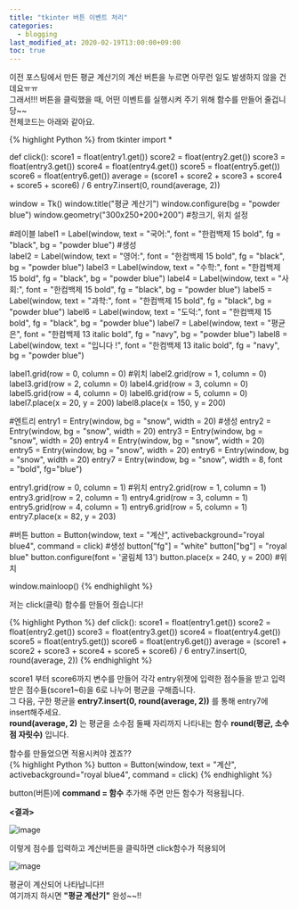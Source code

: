 ```yaml
---
title: "tkinter 버튼 이벤트 처리"
categories: 
  - blogging
last_modified_at: 2020-02-19T13:00:00+09:00
toc: true
---
```

이전 포스팅에서 만든 평균 계산기의 계산 버튼을 누르면 아무런 일도 발생하지 않을 건데요ㅠㅠ  
그래서!!! 버튼을 클릭했을 때, 어떤 이벤트를 실행시켜 주기 위해 함수를 만들어 줄겁니당~~  
전체코드는 아래와 같아요.  

{% highlight Python %}
from tkinter import *

def click():
    score1 = float(entry1.get())
    score2 = float(entry2.get())
    score3 = float(entry3.get())
    score4 = float(entry4.get())
    score5 = float(entry5.get())
    score6 = float(entry6.get())
    average = (score1 + score2 + score3 + score4 + score5 + score6) / 6
    entry7.insert(0, round(average, 2))
    
window = Tk()
window.title("평균 계산기")
window.configure(bg = "powder blue")
window.geometry("300x250+200+200")  #창크기, 위치 설정  

#레이블
label1 = Label(window, text = "국어:", font = "한컴백제 15 bold", fg = "black", bg = "powder blue")  #생성  
label2 = Label(window, text = "영어:", font = "한컴백제 15 bold", fg = "black", bg = "powder blue")
label3 = Label(window, text = "수학:", font = "한컴백제 15 bold", fg = "black", bg = "powder blue")
label4 = Label(window, text = "사회:", font = "한컴백제 15 bold", fg = "black", bg = "powder blue")
label5 = Label(window, text = "과학:", font = "한컴백제 15 bold", fg = "black", bg = "powder blue")
label6 = Label(window, text = "도덕:", font = "한컴백제 15 bold", fg = "black", bg = "powder blue")
label7 = Label(window, text = "평균은", font = "한컴백제 13 italic bold", fg = "navy", bg = "powder blue")
label8 = Label(window, text = "입니다 !", font = "한컴백제 13 italic bold", fg = "navy", bg = "powder blue")

label1.grid(row = 0, column = 0)  #위치
label2.grid(row = 1, column = 0)
label3.grid(row = 2, column = 0)
label4.grid(row = 3, column = 0)
label5.grid(row = 4, column = 0)
label6.grid(row = 5, column = 0)
label7.place(x = 20, y = 200)
label8.place(x = 150, y = 200)

#엔트리
entry1 = Entry(window, bg = "snow", width = 20)  #생성
entry2 = Entry(window, bg = "snow", width = 20)
entry3 = Entry(window, bg = "snow", width = 20)
entry4 = Entry(window, bg = "snow", width = 20)
entry5 = Entry(window, bg = "snow", width = 20)
entry6 = Entry(window, bg = "snow", width = 20)
entry7 = Entry(window, bg = "snow", width = 8, font = "bold", fg="blue")

entry1.grid(row = 0, column = 1)  #위치
entry2.grid(row = 1, column = 1)
entry3.grid(row = 2, column = 1)
entry4.grid(row = 3, column = 1)
entry5.grid(row = 4, column = 1)
entry6.grid(row = 5, column = 1)
entry7.place(x = 82, y = 203)

#버튼
button = Button(window, text = "계산", activebackground="royal blue4", command = click)  #생성
button["fg"] = "white"
button["bg"] = "royal blue"
button.configure(font = '굴림체 13')
button.place(x = 240, y = 200)  #위치

window.mainloop()
{% endhighlight %}  

저는 click(클릭) 함수를 만들어 줬습니다!  

{% highlight Python %}
def click():
    score1 = float(entry1.get())
    score2 = float(entry2.get())
    score3 = float(entry3.get())
    score4 = float(entry4.get())
    score5 = float(entry5.get())
    score6 = float(entry6.get())
    average = (score1 + score2 + score3 + score4 + score5 + score6) / 6
    entry7.insert(0, round(average, 2))
{% endhighlight %} 

score1 부터 score6까지 변수를 만들어 각각 entry위젯에 입력한 점수들을 받고 입력받은 점수들(score1~6)을 6로 나누어 평균을 구해줍니다.    
그 다음, 구한 평균을 **entry7.insert(0, round(average, 2))** 를 통해 entry7에 insert해주세요.  
 **round(average, 2)** 는 평균을 소수점 둘째 자리까지 나타내는 함수 **round(평균, 소수점 자릿수)** 입니다.  

함수를 만들었으면 적용시켜야 겠죠??  
{% highlight Python %}
button = Button(window, text = "계산", activebackground="royal blue4", command = click)
{% endhighlight %} 

button(버튼)에 **command = 함수**  추가해 주면 만든 함수가 적용됩니다.  

**<결과>**

![image](https://user-images.githubusercontent.com/59803206/74808999-8b11f680-532f-11ea-8d26-f302aba6a512.png)

이렇게 점수를 입력하고 계산버튼을 클릭하면 click함수가 적용되어  

![image](https://user-images.githubusercontent.com/59803206/74809089-b5fc4a80-532f-11ea-9ec3-dc84288b4f6a.png)

평균이 계산되어 나타납니다!!  
여기까지 하시면 **"평균 계산기"** 완성~~!!
